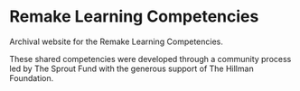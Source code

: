 # Remake Learning Competencies

Archival website for the Remake Learning Competencies.

These shared competencies were developed through a community process led by The Sprout Fund with the generous support of The Hillman Foundation.
